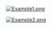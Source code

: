 [![Example1.png](https://i.postimg.cc/Bvqq1xzM/Example1.png)](https://postimg.cc/G450Wsdy)


[![Example2.png](https://i.postimg.cc/7Lmq158D/Example2.png)](https://postimg.cc/sBGFsDg0)


